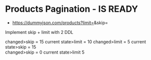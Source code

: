 # Products Pagination - IS READY

- https://dummyjson.com/products?limit=<PARAM>&skip=<PARAM>

 Implement skip + limit with 2 DDL

changed>skip = 15 current state>limit = 10
changed>limit = 5 current state>skip = 15  
changed>skip = 0 current state>limit 5

